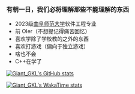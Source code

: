 ### 有朝一日，我们必将理解那些不能理解的东西

- 2023级[曲阜师范大学](https://www.qfnu.edu.cn/)软件工程专业
- 前 OIer（不想提记得痛苦回忆）
- 喜欢学除了学校教的之外的东西
- 喜欢打游戏（偏向于独立游戏）
- 啥也不会
- C++在学了

[![Giant_GKL's GitHub stats](https://github-readme-stats.vercel.app/api?username=GiantGKL&show_icons=true&theme=algolia)](https://github.com/anuraghazra/github-readme-stats)

[![Giant_GKL's WakaTime stats](https://github-readme-stats.vercel.app/api/wakatime?username=PlagueWZK&show_icons=true&theme=algolia)](https://github.com/anuraghazra/github-readme-stats)

<!--
**GiantGKL/GiantGKL** is a ✨ _special_ ✨ repository because its `README.md` (this file) appears on your GitHub profile.

Here are some ideas to get you started:

- 🔭 I’m currently working on ...
- 🌱 I’m currently learning ...
- 👯 I’m looking to collaborate on ...
- 🤔 I’m looking for help with ...
- 💬 Ask me about ...
- 📫 How to reach me: ...
- 😄 Pronouns: ...
- ⚡ Fun fact: ...
  -->
